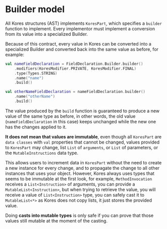 # Builder model

All Kores structures (AST) implements `KoresPart`, which specifies a `builder` function to implement. Every implementor must implement a conversion from its value into a specialized Builder.

Because of this contract, every value in Kores can be converted into a specialized Builder and converted back into the same value as before, for example:

```kotlin
val nameFieldDeclaration = FieldDeclaration.Builder.builder()
    .modifiers(KoresModifier.PRIVATE, KoresModifier.FINAL)
    .type(Types.STRING)
    .name("name")
    .build()

val otherNameFieldDeclaration = nameFieldDeclaration.builder()
    .name("otherName")
    .build()
```

The value produced by the `build` function is guaranteed to produce a new value of the same type as before, in other words, the old value (`nameFieldDeclaration` in this case) keeps unchanged while the new one has the changes applied to it.

**It does not mean that values are immutable**, even though all `KoresPart` are `data classes` with `val` properties that cannot be changed, values provided to `KoresPart` may change, list `List` of `arguments`, or `List` of parameters, or the `MutableInstructions` data type.

This allows users to increment data in `KoresPart` without the need to create a new instance for every change, and to propagate the change to all other instances that uses your object. However, Kores always uses types that seems to be immutable at the first look, for example, `MethodInvocation` receives a `List<Instruction>` of arguments, you can provide a `MutableList<Instruction>`, but when trying to retrieve the value, you will receive a value of `List<Instruction>` type, you can safely cast it to `MutableList<*>` as Kores does not copy lists, it just stores the provided value.

Doing **casts into mutable types** is only safe if you can prove that those values still mutable at the moment of the casting.
